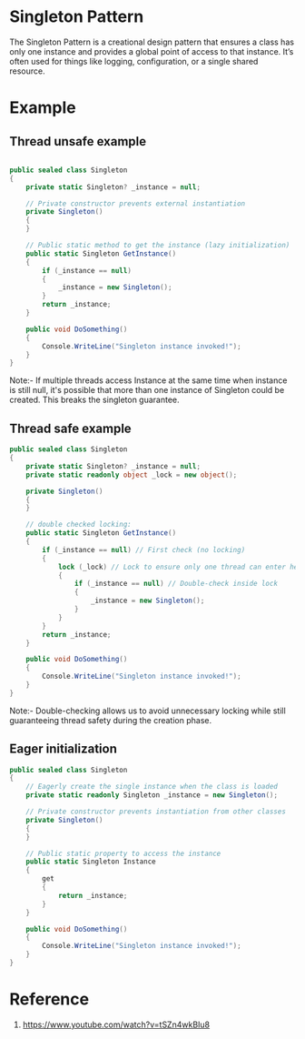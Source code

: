 # Singleton Pattern
The Singleton Pattern is a creational design pattern that ensures a class has only one instance and provides a global point of access to that instance. It’s often used for things like logging, configuration, or a single shared resource.

# Example

## Thread unsafe example
```csharp

public sealed class Singleton
{
    private static Singleton? _instance = null;

    // Private constructor prevents external instantiation
    private Singleton()
    {
    }

    // Public static method to get the instance (lazy initialization)
    public static Singleton GetInstance()
    {
        if (_instance == null)
        {
            _instance = new Singleton();
        }
        return _instance;
    }

    public void DoSomething()
    {
        Console.WriteLine("Singleton instance invoked!");
    }
}


```
Note:- If multiple threads access Instance at the same time when instance is still null, it's possible that more than one instance of Singleton could be created. This breaks the singleton guarantee.

## Thread safe example

```csharp
public sealed class Singleton
{
    private static Singleton? _instance = null;
    private static readonly object _lock = new object();

    private Singleton()
    {
    }

    // double checked locking:
    public static Singleton GetInstance()
    {
        if (_instance == null) // First check (no locking)
        {
            lock (_lock) // Lock to ensure only one thread can enter here at a time
            {
                if (_instance == null) // Double-check inside lock
                {
                    _instance = new Singleton();
                }
            }
        }
        return _instance;
    }

    public void DoSomething()
    {
        Console.WriteLine("Singleton instance invoked!");
    }
}
```
Note:- Double-checking allows us to avoid unnecessary locking while still guaranteeing thread safety during the creation phase.


## Eager initialization

```csharp
public sealed class Singleton
{
    // Eagerly create the single instance when the class is loaded
    private static readonly Singleton _instance = new Singleton();

    // Private constructor prevents instantiation from other classes
    private Singleton()
    {
    }

    // Public static property to access the instance
    public static Singleton Instance
    {
        get
        {
            return _instance;
        }
    }

    public void DoSomething()
    {
        Console.WriteLine("Singleton instance invoked!");
    }
}

```

# Reference
1. https://www.youtube.com/watch?v=tSZn4wkBIu8